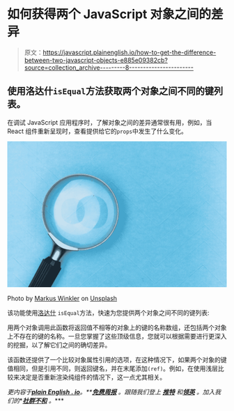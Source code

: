 # 如何获得两个 JavaScript 对象之间的差异

> 原文：<https://javascript.plainenglish.io/how-to-get-the-difference-between-two-javascript-objects-e885e09382cb?source=collection_archive---------8----------------------->

## 使用洛达什`isEqual`方法获取两个对象之间不同的键列表。

在调试 JavaScript 应用程序时，了解对象之间的差异通常很有用，例如，当 React 组件重新呈现时，查看提供给它的`props`中发生了什么变化。

![](img/17f6d6b1f32bf275eb8bba5e9b5f40fa.png)

Photo by [Markus Winkler](https://unsplash.com/@markuswinkler?utm_source=medium&utm_medium=referral) on [Unsplash](https://unsplash.com?utm_source=medium&utm_medium=referral)

该功能使用[洛达什](https://lodash.com/) `isEqual`方法，快速为您提供两个对象之间不同的键列表:

用两个对象调用此函数将返回值不相等的对象上的键的名称数组，还包括两个对象上不存在的键的名称。一旦您掌握了这些顶级信息，您就可以根据需要进行更深入的挖掘，以了解它们之间的确切差异。

该函数还提供了一个比较对象属性引用的选项，在这种情况下，如果两个对象的键值相同，但是引用不同，则返回键名，并在末尾添加`(ref)`。例如，在使用浅层比较来决定是否重新渲染纯组件的情况下，这一点尤其相关。

*更内容于*[***plain English . io***](https://plainenglish.io/)*。**[***免费周报***](http://newsletter.plainenglish.io/) *。跟随我们登上* [***推特***](https://twitter.com/inPlainEngHQ) 和*[***领英***](https://www.linkedin.com/company/inplainenglish/) *。加入我们的**[***社群不和***](https://discord.gg/GtDtUAvyhW) *。****